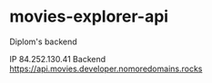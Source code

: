 # movies-explorer-api
Diplom's backend

IP 84.252.130.41 
Backend https://api.movies.developer.nomoredomains.rocks
